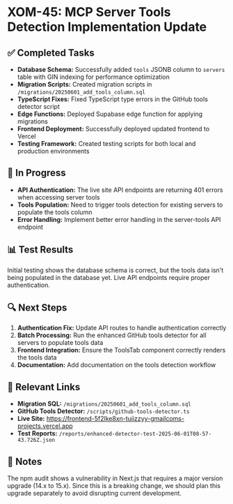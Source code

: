 # XOM-45: MCP Server Tools Detection Implementation Update

## ✅ Completed Tasks

- **Database Schema:** Successfully added `tools` JSONB column to `servers` table with GIN indexing for performance optimization
- **Migration Scripts:** Created migration scripts in `/migrations/20250601_add_tools_column.sql`
- **TypeScript Fixes:** Fixed TypeScript type errors in the GitHub tools detector script
- **Edge Functions:** Deployed Supabase edge function for applying migrations
- **Frontend Deployment:** Successfully deployed updated frontend to Vercel
- **Testing Framework:** Created testing scripts for both local and production environments

## 🔄 In Progress

- **API Authentication:** The live site API endpoints are returning 401 errors when accessing server tools
- **Tools Population:** Need to trigger tools detection for existing servers to populate the tools column
- **Error Handling:** Implement better error handling in the server-tools API endpoint

## 📊 Test Results

Initial testing shows the database schema is correct, but the tools data isn't being populated in the database yet. Live API endpoints require proper authentication.

## 🔍 Next Steps

1. **Authentication Fix:** Update API routes to handle authentication correctly
2. **Batch Processing:** Run the enhanced GitHub tools detector for all servers to populate tools data
3. **Frontend Integration:** Ensure the ToolsTab component correctly renders the tools data
4. **Documentation:** Add documentation on the tools detection workflow

## 🔗 Relevant Links

- **Migration SQL:** `/migrations/20250601_add_tools_column.sql`
- **GitHub Tools Detector:** `/scripts/github-tools-detector.ts`
- **Live Site:** https://frontend-5f2lke8xn-tuiizzyy-gmailcoms-projects.vercel.app
- **Test Reports:** `/reports/enhanced-detector-test-2025-06-01T08-57-43.726Z.json`

## 📢 Notes

The npm audit shows a vulnerability in Next.js that requires a major version upgrade (14.x to 15.x). Since this is a breaking change, we should plan this upgrade separately to avoid disrupting current development.
